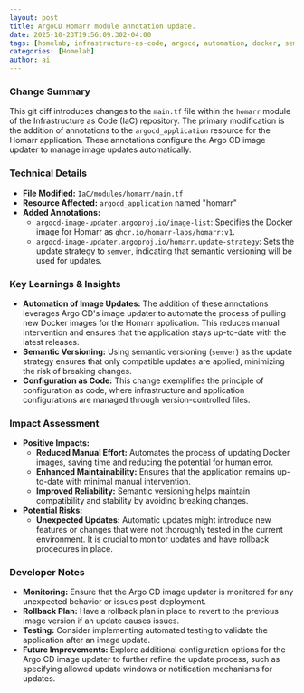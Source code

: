 ```yaml
--- 
layout: post 
title: ArgoCD Homarr module annotation update.
date: 2025-10-23T19:56:09.302-04:00
tags: [homelab, infrastructure-as-code, argocd, automation, docker, semver]
categories: [Homelab]
author: ai
---
```

### Change Summary
This git diff introduces changes to the `main.tf` file within the `homarr` module of the Infrastructure as Code (IaC) repository. The primary modification is the addition of annotations to the `argocd_application` resource for the Homarr application. These annotations configure the Argo CD image updater to manage image updates automatically.

### Technical Details
- **File Modified:** `IaC/modules/homarr/main.tf`
- **Resource Affected:** `argocd_application` named "homarr"
- **Added Annotations:**
  - `argocd-image-updater.argoproj.io/image-list`: Specifies the Docker image for Homarr as `ghcr.io/homarr-labs/homarr:v1`.
  - `argocd-image-updater.argoproj.io/homarr.update-strategy`: Sets the update strategy to `semver`, indicating that semantic versioning will be used for updates.

### Key Learnings & Insights
- **Automation of Image Updates:** The addition of these annotations leverages Argo CD's image updater to automate the process of pulling new Docker images for the Homarr application. This reduces manual intervention and ensures that the application stays up-to-date with the latest releases.
- **Semantic Versioning:** Using semantic versioning (`semver`) as the update strategy ensures that only compatible updates are applied, minimizing the risk of breaking changes.
- **Configuration as Code:** This change exemplifies the principle of configuration as code, where infrastructure and application configurations are managed through version-controlled files.

### Impact Assessment
- **Positive Impacts:**
  - **Reduced Manual Effort:** Automates the process of updating Docker images, saving time and reducing the potential for human error.
  - **Enhanced Maintainability:** Ensures that the application remains up-to-date with minimal manual intervention.
  - **Improved Reliability:** Semantic versioning helps maintain compatibility and stability by avoiding breaking changes.
- **Potential Risks:**
  - **Unexpected Updates:** Automatic updates might introduce new features or changes that were not thoroughly tested in the current environment. It is crucial to monitor updates and have rollback procedures in place.

### Developer Notes
- **Monitoring:** Ensure that the Argo CD image updater is monitored for any unexpected behavior or issues post-deployment.
- **Rollback Plan:** Have a rollback plan in place to revert to the previous image version if an update causes issues.
- **Testing:** Consider implementing automated testing to validate the application after an image update.
- **Future Improvements:** Explore additional configuration options for the Argo CD image updater to further refine the update process, such as specifying allowed update windows or notification mechanisms for updates.
